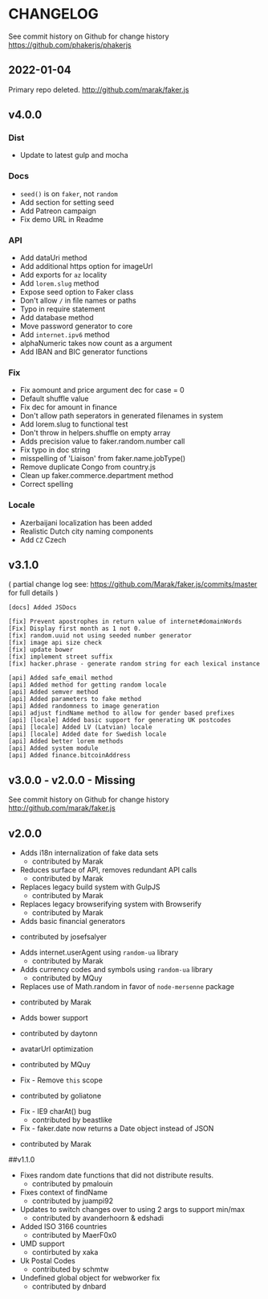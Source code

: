 # CHANGELOG

See commit history on Github for change history
https://github.com/phakerjs/phakerjs

## 2022-01-04
Primary repo deleted. http://github.com/marak/faker.js

## v4.0.0

### Dist
- Update to latest gulp and mocha

### Docs
- `seed()` is on `faker`, not `random`
- Add section for setting seed
- Add Patreon campaign
- Fix demo URL in Readme

### API
- Add dataUri method
- Add additional https option for imageUrl
- Add exports for `az` locality
- Add `lorem.slug` method
- Expose seed option to Faker class
- Don't allow `/` in file names or paths
- Typo in require statement
- Add database method
- Move password generator to core
- Add `internet.ipv6` method
- alphaNumeric takes now count as a argument
- Add IBAN and BIC generator functions

### Fix
- Fix aomount and price argument dec for case = 0
- Default shuffle value
- Fix dec for amount in finance
- Don't allow path seperators in generated filenames in system
- Add lorem.slug to functional test
- Don't throw in helpers.shuffle on empty array
- Adds precision value to faker.random.number call
- Fix typo in doc string
- misspelling of 'Liaison' from faker.name.jobType()
- Remove duplicate Congo from country.js
- Clean up faker.commerce.department method
- Correct spelling

### Locale
- Azerbaijani localization has been added
- Realistic Dutch city naming components
- Add `CZ` Czech

## v3.1.0

( partial change log see: https://github.com/Marak/faker.js/commits/master for full details )

```
[docs] Added JSDocs

[fix] Prevent apostrophes in return value of internet#domainWords
[Fix] Display first month as 1 not 0.
[fix] random.uuid not using seeded number generator
[fix] image api size check 
[fix] update bower
[fix] implement street suffix
[fix] hacker.phrase - generate random string for each lexical instance

[api] Added safe_email method
[api] Added method for getting random locale
[api] Added semver method
[api] Added parameters to fake method
[api] Added randomness to image generation
[api] adjust findName method to allow for gender based prefixes
[api] [locale] Added basic support for generating UK postcodes
[api] [locale] Added LV (Latvian) locale 
[api] [locale] Added date for Swedish locale
[api] Added better lorem methods
[api] Added system module
[api] Added finance.bitcoinAddress
```


## v3.0.0 - v2.0.0 - Missing

  See commit history on Github for change history
  http://github.com/marak/faker.js

## v2.0.0

* Adds i18n internalization of fake data sets
  - contributed by Marak
* Reduces surface of API, removes redundant API calls
  - contributed by Marak
* Replaces legacy build system with GulpJS
  - contributed by Marak
* Replaces legacy browserifying system with Browserify
  - contributed by Marak
* Adds basic financial generators
 - contributed by josefsalyer
* Adds internet.userAgent using `random-ua` library
  - contributed by Marak
* Adds currency codes and symbols using `random-ua` library
  - contributed by MQuy
* Replaces use of Math.random in favor of `node-mersenne` package
 - contributed by Marak
* Adds bower support
 - contributed by daytonn
* avatarUrl optimization
 - contributed by MQuy
* Fix - Remove `this` scope
 - contributed by goliatone
* Fix - IE9 charAt() bug
  - contributed by beastlike
* Fix - faker.date now returns a Date object instead of JSON
 - contributed by Marak

##v1.1.0

* Fixes random date functions that did not distribute results.
  - contributed by pmalouin
* Fixes context of findName
  - contributed by juampi92
* Updates to switch changes over to using 2 args to support min/max
  - contributed by avanderhoorn & edshadi
* Added ISO 3166 countries
  - contributed by MaerF0x0
* UMD support
  - contirbuted by xaka
* Uk Postal Codes
  - contributed by schmtw
* Undefined global object for webworker fix
  - contributed by dnbard
